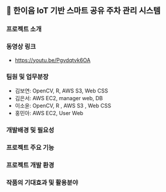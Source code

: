 ## 🚙 한이음 IoT 기반 스마트 공유 주차 관리 시스템
### 프로젝트 소개
### 동영상 링크
  - https://youtu.be/Pgvdqtvk6OA
### 팀원 및 업무분장
  - 김보연: OpenCV, R, AWS S3, Web CSS
  - 김은서: AWS EC2, manager web, DB 
  - 이소윤: OpenCV, R , AWS S3 , Web CSS
  - 홍민아: AWS EC2, User Web
### 개발배경 및 필요성
### 프로젝트 주요 기능
### 프로젝트 개발 환경
### 작품의 기대효과 및 활용분야
